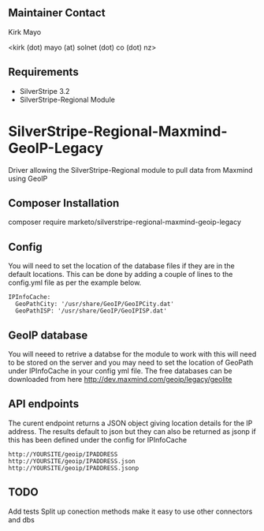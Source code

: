## Maintainer Contact

Kirk Mayo

<kirk (dot) mayo (at) solnet (dot) co (dot) nz>

## Requirements

* SilverStripe 3.2
* SilverStripe-Regional Module

# SilverStripe-Regional-Maxmind-GeoIP-Legacy

Driver allowing the SilverStripe-Regional module to pull data from Maxmind using GeoIP


## Composer Installation

  composer require marketo/silverstripe-regional-maxmind-geoip-legacy

## Config

You will need to set the location of the database files if they are in the default locations.
This can be done by adding a couple of lines to the config.yml file as per the example below.

```
IPInfoCache:
  GeoPathCity: '/usr/share/GeoIP/GeoIPCity.dat'
  GeoPathISP: '/usr/share/GeoIP/GeoIPISP.dat'
```

## GeoIP database

You will neeed to retrive a databse for the module to work with this will need to be stored
on the server and you may need to set the location of GeoPath under IPInfoCache in your config yml file.
The free databases can be downloaded from here <http://dev.maxmind.com/geoip/legacy/geolite>

## API endpoints

The curent endpoint returns a JSON object giving location details for the IP address.
The results default to json but they can also be returned as jsonp if this has been defined under
the config for IPInfoCache

```
http://YOURSITE/geoip/IPADDRESS
http://YOURSITE/geoip/IPADDRESS.json
http://YOURSITE/geoip/IPADDRESS.jsonp
```

## TODO

Add tests
Split up conection methods make it easy to use other connectors and dbs
